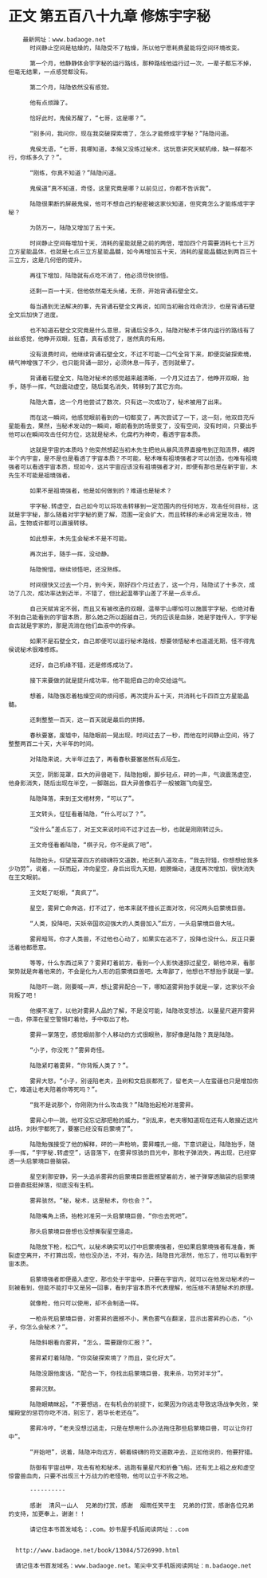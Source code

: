 # 正文 第五百八十九章 修炼宇字秘
        最新网址：www.badaoge.net
          时间静止空间是枯燥的，陆隐受不了枯燥，所以他宁愿耗费星能将空间环境改变。
      
          第一个月，他静静体会宇字秘的运行路线，那种路线他运行过一次，一辈子都忘不掉，但毫无结果，一点感觉都没有。
      
          第二个月，陆隐依然没有感觉。
      
          他有点烦躁了。
      
          恰好此时，鬼侯苏醒了，“七哥，这是哪？”。
      
          “别多问，我问你，现在我突破探索境了，怎么才能修成宇字秘？”陆隐问道。
      
          鬼侯无语，“七哥，我哪知道，本候又没练过秘术，这玩意讲究天赋机缘，缺一样都不行，你练多久了？”。
      
          “刚练，你真不知道？”陆隐问道。
      
          鬼侯道“真不知道，奇怪，这里究竟是哪？以前见过，你都不告诉我”。
      
          陆隐很果断的屏蔽鬼侯，他可不想自己的秘密被这家伙知道，但究竟怎么才能练成宇字秘？
      
          为防万一，陆隐又增加了五十天。
      
          时间静止空间每增加十天，消耗的星能就是之前的两倍，增加四个月需要消耗七十三万立方星能晶体，也就是七点三立方星能晶髓，如今再增加五十天，消耗的星能晶髓达到两百三十三立方，这是几何倍的提升。
      
          再往下增加，陆隐就有点吃不消了，他必须尽快领悟。
      
          还剩一百一十天，但他依然毫无头绪，无奈，开始背诵石壁全文。
      
          每当遇到无法解决的事，先背诵石壁全文再说，如同当初融合戏命流沙，也是背诵石壁全文后加快了进度。
      
          也不知道石壁全文究竟是什么意思，背诵后没多久，陆隐对秘术于体内运行的路线有了丝丝感觉，他睁开双眼，狂喜，真有感觉了，居然真的有用。
      
          没有浪费时间，他继续背诵石壁全文，不过不可能一口气全背下来，即便突破探索境，精气神增强了不少，也只能背诵一部分，必须休息一阵子，否则就晕了。
      
          背诵着石壁全文，陆隐对秘术的感觉越来越清晰，一个月又过去了，他睁开双眼，抬手，随手一挥，气劲震动虚空，随后莫名消失，转移到了其它方向。
      
          陆隐大喜，这一个月他尝试了数次，只有这一次成功了，秘术被用了出来。
      
          而在这一瞬间，他感觉眼前看到的一切都变了，再次尝试了一下，这一刻，他双目充斥星能看去，果然，当秘术发动的一瞬间，眼前看到的场景变了，没有空间，没有时间，只要出手他可以在瞬间攻击任何方位，这就是秘术，化腐朽为神奇，看透宇宙本质。
      
          这就是宇宙的本质吗？他突然想起当初木先生把他从暴风流界直接甩到正阳流界，横跨半个内宇宙，是不是也是看透了宇宙本质？不可能，秘术唯有祖境强者才可以创造，也唯有祖境强者可以看透宇宙本质，现如今，这片宇宙应该没有祖境强者才对，即便有那也是在新宇宙，木先生不可能是祖境强者。
      
          如果不是祖境强者，他是如何做到的？难道也是秘术？
      
          宇字秘.转虚空，自己如今可以将攻击转移到一定范围内的任何地方，攻击任何目标，这就是宇字秘，那么随着对宇字秘的更了解，范围一定会扩大，而且转移的未必肯定是攻击，物品，生物或许都可以直接转移。
      
          如此想来，木先生会秘术不是不可能。
      
          再次出手，随手一挥，没动静。
      
          陆隐惋惜，继续领悟吧，还没熟练。
      
          时间很快又过去一个月，到今天，刚好四个月过去了，这一个月，陆隐试了十多次，成功了几次，成功率达到近半，不错了，但比起温蒂宇山差了不是一点半点。
      
          自己天赋肯定不弱，而且又有被改造的双眼，温蒂宇山哪怕可以施展宇字秘，也绝对看不到自己能看到的宇宙本质，那么她之所以超越自己，凭的应该是血脉，她是宇姓传人，宇字秘自古就是宇家的，那是流淌在他们血液中的传承。
      
          如果不是石壁全文，自己即便可以运行秘术路线，想要领悟秘术也遥遥无期，怪不得鬼侯说秘术很难修炼。
      
          还好，自己机缘不错，还是修炼成功了。
      
          接下来要做的就是提升成功率，他不能把自己的命交给运气。
      
          想着，陆隐强忍着枯燥空间的烦闷感，再次提升五十天，共消耗七千四百立方星能晶髓。
      
          还剩整整一百天，这一百天就是最后的拼搏。
      
          春秋要塞，废墟中，陆隐眼前一晃出现，时间过去了一秒，而他在时间静止空间，待了整整两百二十天，大半年的时间。
      
          对陆隐来说，大半年过去了，再看春秋要塞居然有点陌生。
      
          天空，阴影笼罩，巨大的异兽砸下，陆隐抬眼，脚步轻点，砰的一声，气浪震荡虚空，他身影消失，随后出现在半空，一脚踹出，巨大异兽像石子一般被踹飞向星空。
      
          陆隐降落，来到王文棺材旁，“可以了”。
      
          王文转头，怔怔看着陆隐，“什么可以了？”。
      
          “没什么”差点忘了，对王文来说时间不过才过去一秒，也就是刚刚转过头。
      
          王文奇怪看着陆隐，“棋子兄，你不是疯了吧”。
      
          陆隐抬头，仰望笼罩四方的磅礴符文道数，枪还剩八道攻击，“我去狩猎，你想想给我多少功劳”，说着，一跃而起，冲向星空，身后出现九天翅，翅膀煽动，速度再次增加，很快消失在王文眼前。
      
          王文眨了眨眼，“真疯了”。
      
          星空，雾昇亡命奔逃，打不过了，他本来就不擅长正面对攻，何况两头启蒙境巨兽。
      
          “人类，投降吧，天妖帝国欢迎强大的人类兽加入”后方，一头启蒙境巨兽大吼。
      
          雾昇暗骂，你才人类兽，不过他也心动了，如果实在逃不了，投降也没什么，反正只要活着他都愿意。
      
          等等，什么东西过来了？雾昇盯着前方，看到一个人影快速掠过星空，朝他冲来，看那架势就是奔着他来的，不会是化为人形的启蒙境巨兽吧，太卑鄙了，他想也不想抬手就是一掌。
      
          陆隐吓一跳，刚要喊一声，想让雾昇配合一下，哪知道雾昇抬手就是一掌，这家伙不会背叛了吧！
      
          他摸不准了，以他对雾昇人品的了解，不是没可能，陆隐改变想法，以量星尺避开雾昇一击，停滞在星空警惕盯着他，手中取出了枪。
      
          雾昇一掌落空，感觉眼前那个人移动的方式很眼熟，那好像是陆隐？真是陆隐。
      
          “小子，你没死？”雾昇奇怪。
      
          陆隐紧盯着雾昇，“你背叛人类了？”。
      
          雾昇大怒，“小子，别诬陷老夫，丑树和文启辰都死了，留老夫一人在蛮疆也只是增加伤亡，难道让老夫陪着你等死吗？”。
      
          “我不是说那个，你刚刚为什么攻击我？”陆隐抬起枪对准雾昇。
      
          雾昇心中一跳，他可没忘记那把枪的威力，“别乱来，老夫哪知道现在还有人敢接近这片战场，刘秋宇都死了，要塞已经没有启蒙境了”。
      
          陆隐勉强接受了他的解释，砰的一声枪响，雾昇瞳孔一缩，下意识避让，陆隐抬手，随手一挥，“宇字秘.转虚空”，话音落下，在雾昇惊骇的目光中，那枚子弹消失，再出现，已经穿透一头启蒙境巨兽脑袋。
      
          星空刹那安静，另一头追杀雾昇的启蒙境巨兽震撼望着前方，被子弹穿透脑袋的启蒙境巨兽直挺挺掉落，彻底没有生机。
      
          雾昇骇然，“秘，秘术，这是秘术，你也会？”。
      
          陆隐嘴角上扬，抬枪对准另一头启蒙境巨兽，“你也去死吧”。
      
          那头启蒙境巨兽想也没想撕裂星空遁走。
      
          陆隐放下枪，松口气，以秘术确实可以打中启蒙境强者，但如果启蒙境强者有准备，撕裂虚空离开，不打算出现，他也没办法，不对，有办法，陆隐目光凛然，他忘了，他可以看到宇宙本质。
      
          启蒙境强者即便遁入虚空，那也处于宇宙中，只要在宇宙内，就可以在他发动秘术的一刻被看到，但能不能打中又是另一回事，看到宇宙本质不代表理解，他压根不清楚秘术的原理。
      
          就像枪，他只可以使用，却不会制造一样。
      
          一枪杀死启蒙境巨兽，对雾昇的震撼不小，黑色雾气在翻滚，显示出雾昇的心态，“小子，你怎么会秘术？”。
      
          陆隐斜眼看向雾昇，“怎么，需要跟你汇报？”。
      
          雾昇紧盯着陆隐，“你突破探索境了？而且，变化好大”。
      
          陆隐没跟他废话，“配合一下，你找出启蒙境巨兽，我来杀，功劳对半分”。
      
          雾昇沉默。
      
          陆隐眼睛眯起，“不要想逃，在有机会的前提下，如果因为你逃走导致这场战争失败，荣耀殿堂的惩罚你吃不消，别忘了，若华长老还在”。
      
          雾昇冷哼，“老夫没想过逃走，只是在想用什么办法拖住那些启蒙境巨兽，可以让你打中”。
      
          “开始吧”，说着，陆隐冲向远方，朝着磅礴的符文道数冲去，正如他说的，他要狩猎。
      
          防御有宇宙战甲，攻击有枪和秘术，逃跑有量星尺和折叠飞船，还有无上祖之皮和虚空惊雷兽血肉，只要不出现三十万战力的老怪物，他可以立于不败之地。
      
          ----------
      
          感谢  清风一山人  兄弟的打赏，感谢  烟雨任笑平生  兄弟的打赏，感谢各位兄弟的支持，加更奉上，谢谢！！
      
          请记住本书首发域名：.com。妙书屋手机版阅读网址：.com
      
      
      http://www.badaoge.net/book/13084/5726990.html
      
      请记住本书首发域名：www.badaoge.net。笔尖中文手机版阅读网址：m.badaoge.net